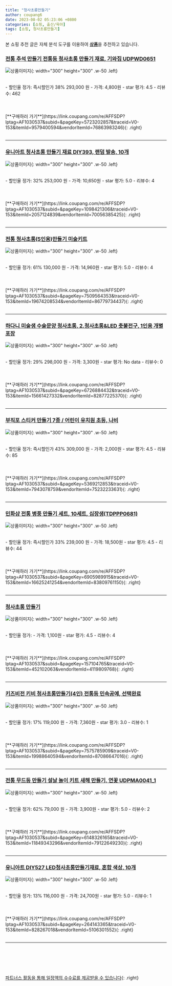 ```yaml
---
title: "청사초롱만들기"
author: coupang6
date: 2023-08-02 05:23:06 +0800
categories: [쇼핑, 출산/육아]
tags: [쇼핑, 청사초롱만들기]
---
```


본 쇼핑 추천 글은 자체 분석 도구를 이용하여 [**상품**](https://link.coupang.com/a/bao1ui)을 추천하고 있습니다.

### [전통 추석 만들기 전통등 청사초롱 만들기 재료, 기와집 UDPWD0651](https://link.coupang.com/re/AFFSDP?lptag=AF1030537&subid=&pageKey=5723202857&traceid=V0-153&itemId=9579400594&vendorItemId=76863983246)

![상품이미지](https://thumbnail9.coupangcdn.com/thumbnails/remote/230x230ex/image/vendor_inventory/9b65/b0adc378221e24ccaba0d38f2c4906d9d45651d247bfa9807d410f739aca.jpg){: width="300" height="300" .w-50 .left}


<br>
- 할인율 정가: 즉시할인가 38%  293,000   원
- 가격: 4,800원
- star 평가: 4.5
- 리뷰수: 462
<br>
<br>
<br>
<br>
[**구매하러 가기**](https://link.coupang.com/re/AFFSDP?lptag=AF1030537&subid=&pageKey=5723202857&traceid=V0-153&itemId=9579400594&vendorItemId=76863983246){: .right}
<br>
<br>

---

### [유니아트 청사초롱 만들기 재료 DIY393, 랜덤 발송, 10개](https://link.coupang.com/re/AFFSDP?lptag=AF1030537&subid=&pageKey=1098421306&traceid=V0-153&itemId=2057124839&vendorItemId=70056385425)

![상품이미지](https://thumbnail6.coupangcdn.com/thumbnails/remote/230x230ex/image/retail/images/2019/12/16/18/9/e0fe6519-ca84-43ef-9682-640981a24f3a.jpg){: width="300" height="300" .w-50 .left}


<br>
- 할인율 정가: 32%  253,000   원
- 가격: 10,650원
- star 평가: 5.0
- 리뷰수: 4
<br>
<br>
<br>
<br>
[**구매하러 가기**](https://link.coupang.com/re/AFFSDP?lptag=AF1030537&subid=&pageKey=1098421306&traceid=V0-153&itemId=2057124839&vendorItemId=70056385425){: .right}
<br>
<br>

---

### [전통 청사초롱(5인용)만들기 미술키트](https://link.coupang.com/re/AFFSDP?lptag=AF1030537&subid=&pageKey=7509564353&traceid=V0-153&itemId=19674208534&vendorItemId=86779734437)

![상품이미지](https://thumbnail7.coupangcdn.com/thumbnails/remote/230x230ex/image/vendor_inventory/3a0c/e132331eebaa9ca6410ed39e4c15e445a072eff3cbbb2b85e550d93674c0.jpeg){: width="300" height="300" .w-50 .left}


<br>
- 할인율 정가: 61%  130,000   원
- 가격: 14,960원
- star 평가: 5.0
- 리뷰수: 4
<br>
<br>
<br>
<br>
[**구매하러 가기**](https://link.coupang.com/re/AFFSDP?lptag=AF1030537&subid=&pageKey=7509564353&traceid=V0-153&itemId=19674208534&vendorItemId=86779734437){: .right}
<br>
<br>

---

### [하다니 미술샘 수술문양 청사초롱, 2.청사초롱&LED 촛불전구, 1인용 개별포장](https://link.coupang.com/re/AFFSDP?lptag=AF1030537&subid=&pageKey=6726884432&traceid=V0-153&itemId=15661427332&vendorItemId=82877225370)

![상품이미지](https://thumbnail8.coupangcdn.com/thumbnails/remote/230x230ex/image/vendor_inventory/bfe4/005af86719f05d1537596b25a3cdc3e550165050f70a5ba804e57fab3e2d.jpg){: width="300" height="300" .w-50 .left}


<br>
- 할인율 정가: 29%  298,000   원
- 가격: 3,300원
- star 평가: No data
- 리뷰수: 0
<br>
<br>
<br>
<br>
[**구매하러 가기**](https://link.coupang.com/re/AFFSDP?lptag=AF1030537&subid=&pageKey=6726884432&traceid=V0-153&itemId=15661427332&vendorItemId=82877225370){: .right}
<br>
<br>

---

### [부직포 스티커 만들기 7종 / 어린이 유치원 초등, 나비](https://link.coupang.com/re/AFFSDP?lptag=AF1030537&subid=&pageKey=5369212853&traceid=V0-153&itemId=7943078759&vendorItemId=75232233631)

![상품이미지](https://thumbnail10.coupangcdn.com/thumbnails/remote/230x230ex/image/vendor_inventory/060c/6b298a8f871c35079e7e338561b8ed388c5ecd2f0b7398454be1c0cf71b2.jpeg){: width="300" height="300" .w-50 .left}


<br>
- 할인율 정가: 즉시할인가 43%  309,000   원
- 가격: 2,000원
- star 평가: 4.5
- 리뷰수: 85
<br>
<br>
<br>
<br>
[**구매하러 가기**](https://link.coupang.com/re/AFFSDP?lptag=AF1030537&subid=&pageKey=5369212853&traceid=V0-153&itemId=7943078759&vendorItemId=75232233631){: .right}
<br>
<br>

---

### [민화샵 전통 병풍 만들기 세트, 10세트, 십장생(TDPPP0681)](https://link.coupang.com/re/AFFSDP?lptag=AF1030537&subid=&pageKey=6905989915&traceid=V0-153&itemId=16625241254&vendorItemId=83809761150)

![상품이미지](https://thumbnail6.coupangcdn.com/thumbnails/remote/230x230ex/image/retail/images/2022/11/09/17/4/f93abdd8-e2cb-4ec5-a944-1352db17d118.jpg){: width="300" height="300" .w-50 .left}


<br>
- 할인율 정가: 즉시할인가 33%  239,000   원
- 가격: 18,500원
- star 평가: 4.5
- 리뷰수: 44
<br>
<br>
<br>
<br>
[**구매하러 가기**](https://link.coupang.com/re/AFFSDP?lptag=AF1030537&subid=&pageKey=6905989915&traceid=V0-153&itemId=16625241254&vendorItemId=83809761150){: .right}
<br>
<br>

---

### [청사초롱 만들기](https://link.coupang.com/re/AFFSDP?lptag=AF1030537&subid=&pageKey=157104765&traceid=V0-153&itemId=452102063&vendorItemId=4119809768)

![상품이미지](https://thumbnail9.coupangcdn.com/thumbnails/remote/230x230ex/image/vendor_inventory/9461/fc39c1a9aebd11747d648ef19cedc9b687d8023b2e93e5a9b03c0bb642c9.jpg){: width="300" height="300" .w-50 .left}


<br>
- 할인율 정가: 
- 가격: 1,100원
- star 평가: 4.5
- 리뷰수: 4
<br>
<br>
<br>
<br>
[**구매하러 가기**](https://link.coupang.com/re/AFFSDP?lptag=AF1030537&subid=&pageKey=157104765&traceid=V0-153&itemId=452102063&vendorItemId=4119809768){: .right}
<br>
<br>

---

### [키즈비전 키비 청사초롱만들기(4인) 전통등 민속공예, 선택완료](https://link.coupang.com/re/AFFSDP?lptag=AF1030537&subid=&pageKey=7575785909&traceid=V0-153&itemId=19988640594&vendorItemId=87086647016)

![상품이미지](https://thumbnail6.coupangcdn.com/thumbnails/remote/230x230ex/image/vendor_inventory/389c/84871d59f01c1779e19a501317acdfe4813fb0d7000a6b1fa0fd1ad036f0.jpg){: width="300" height="300" .w-50 .left}


<br>
- 할인율 정가: 17%  119,000   원
- 가격: 7,360원
- star 평가: 3.0
- 리뷰수: 1
<br>
<br>
<br>
<br>
[**구매하러 가기**](https://link.coupang.com/re/AFFSDP?lptag=AF1030537&subid=&pageKey=7575785909&traceid=V0-153&itemId=19988640594&vendorItemId=87086647016){: .right}
<br>
<br>

---

### [전통 무드등 만들기 설날 놀이 키트 새해 만들기, 연꽃 UDPMA0041_1](https://link.coupang.com/re/AFFSDP?lptag=AF1030537&subid=&pageKey=6148326165&traceid=V0-153&itemId=11849343296&vendorItemId=79122649230)

![상품이미지](https://thumbnail6.coupangcdn.com/thumbnails/remote/230x230ex/image/vendor_inventory/2fbc/c59eec6d19300cc0be36758076583020a61d3f01b7dc7118aad3403404a4.jpg){: width="300" height="300" .w-50 .left}


<br>
- 할인율 정가: 62%  79,000   원
- 가격: 3,900원
- star 평가: 5.0
- 리뷰수: 2
<br>
<br>
<br>
<br>
[**구매하러 가기**](https://link.coupang.com/re/AFFSDP?lptag=AF1030537&subid=&pageKey=6148326165&traceid=V0-153&itemId=11849343296&vendorItemId=79122649230){: .right}
<br>
<br>

---

### [유니아트 DIY527 LED청사초롱만들기재료, 혼합 색상, 10개](https://link.coupang.com/re/AFFSDP?lptag=AF1030537&subid=&pageKey=264143365&traceid=V0-153&itemId=828267018&vendorItemId=5106301552)

![상품이미지](https://thumbnail7.coupangcdn.com/thumbnails/remote/230x230ex/image/product/image/vendoritem/2019/07/25/5106301552/c4b8cb80-6856-4a69-86d4-2b118bc3291f.jpg){: width="300" height="300" .w-50 .left}


<br>
- 할인율 정가: 13%  116,000   원
- 가격: 24,700원
- star 평가: 5.0
- 리뷰수: 1
<br>
<br>
<br>
<br>
[**구매하러 가기**](https://link.coupang.com/re/AFFSDP?lptag=AF1030537&subid=&pageKey=264143365&traceid=V0-153&itemId=828267018&vendorItemId=5106301552){: .right}
<br>
<br>

---
<br><br><br><br><br> [파트너스 활동을 통해 일정액의 수수료를 제공받을 수 있습니다](https://link.coupang.com/a/bao1ui){: .right}